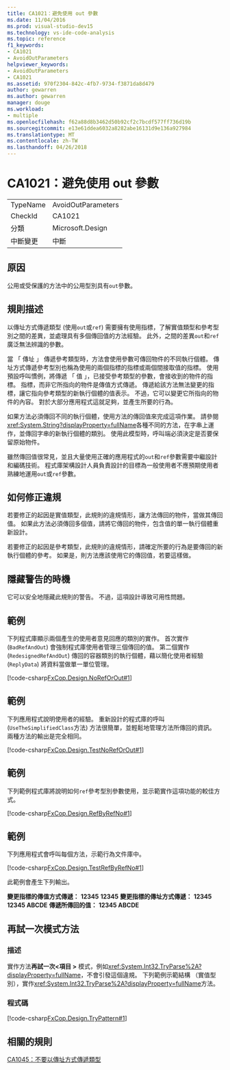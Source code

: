 ```yaml
---
title: CA1021：避免使用 out 參數
ms.date: 11/04/2016
ms.prod: visual-studio-dev15
ms.technology: vs-ide-code-analysis
ms.topic: reference
f1_keywords:
- CA1021
- AvoidOutParameters
helpviewer_keywords:
- AvoidOutParameters
- CA1021
ms.assetid: 970f2304-842c-4fb7-9734-f3871da8d479
author: gewarren
ms.author: gewarren
manager: douge
ms.workload:
- multiple
ms.openlocfilehash: f62a88d8b3462d50b92cf2c7bcdf577ff736d19b
ms.sourcegitcommit: e13e61ddea6032a8282abe16131d9e136a927984
ms.translationtype: MT
ms.contentlocale: zh-TW
ms.lasthandoff: 04/26/2018
---
```

# <a name="ca1021-avoid-out-parameters"></a>CA1021：避免使用 out 參數
|||
|-|-|
|TypeName|AvoidOutParameters|
|CheckId|CA1021|
|分類|Microsoft.Design|
|中斷變更|中斷|

## <a name="cause"></a>原因
 公用或受保護的方法中的公用型別具有`out`參數。

## <a name="rule-description"></a>規則描述
 以傳址方式傳遞類型 (使用`out`或`ref`) 需要擁有使用指標，了解實值類型和參考型別之間的差異，並處理具有多個傳回值的方法經驗。 此外，之間的差異`out`和`ref`廣泛無法辨識的參數。

 當 「 傳址 」 傳遞參考類型時，方法會使用參數可傳回物件的不同執行個體。 傳址方式傳遞參考型別也稱為使用的兩個指標的指標或兩個間接取值的指標。 使用預設呼叫慣例，將傳遞 「 值 」，已接受參考類型的參數，會接收到的物件的指標。 指標，而非它所指向的物件是傳值方式傳遞。 傳遞給該方法無法變更的指標，讓它指向參考類型的新執行個體的值表示。 不過，它可以變更它所指向的物件的內容。 對於大部分應用程式這就足夠，並產生所要的行為。

 如果方法必須傳回不同的執行個體，使用方法的傳回值來完成這項作業。 請參閱<xref:System.String?displayProperty=fullName>各種不同的方法，在字串上運作，並傳回字串的新執行個體的類別。 使用此模型時，呼叫端必須決定是否要保留原始物件。

 雖然傳回值很常見，並且大量使用正確的應用程式的`out`和`ref`參數需要中繼設計和編碼技術。 程式庫架構設計人員負責設計的目標為一般使用者不應預期使用者熟練地運用`out`或`ref`參數。

## <a name="how-to-fix-violations"></a>如何修正違規
 若要修正的起因是實值類型，此規則的違規情形，讓方法傳回的物件，當做其傳回值。 如果此方法必須傳回多個值，請將它傳回的物件，包含值的單一執行個體重新設計。

 若要修正的起因是參考類型，此規則的違規情形，請確定所要的行為是要傳回的新執行個體的參考。 如果是，則方法應該使用它的傳回值，若要這樣做。

## <a name="when-to-suppress-warnings"></a>隱藏警告的時機
 它可以安全地隱藏此規則的警告。 不過，這項設計導致可用性問題。

## <a name="example"></a>範例
 下列程式庫顯示兩個產生的使用者意見回應的類別的實作。 首次實作 (`BadRefAndOut`) 會強制程式庫使用者管理三個傳回的值。 第二個實作 (`RedesignedRefAndOut`) 傳回的容器類別的執行個體，藉以簡化使用者經驗 (`ReplyData`) 將資料當做單一單位管理。

 [!code-csharp[FxCop.Design.NoRefOrOut#1](../code-quality/codesnippet/CSharp/ca1021-avoid-out-parameters_1.cs)]

## <a name="example"></a>範例
 下列應用程式說明使用者的經驗。 重新設計的程式庫的呼叫 (`UseTheSimplifiedClass`方法) 方法很簡單，並輕鬆地管理方法所傳回的資訊。 兩種方法的輸出是完全相同。

 [!code-csharp[FxCop.Design.TestNoRefOrOut#1](../code-quality/codesnippet/CSharp/ca1021-avoid-out-parameters_2.cs)]

## <a name="example"></a>範例
 下列範例程式庫將說明如何`ref`參考型別參數使用，並示範實作這項功能的較佳方式。

 [!code-csharp[FxCop.Design.RefByRefNo#1](../code-quality/codesnippet/CSharp/ca1021-avoid-out-parameters_3.cs)]

## <a name="example"></a>範例
 下列應用程式會呼叫每個方法，示範行為文件庫中。

 [!code-csharp[FxCop.Design.TestRefByRefNo#1](../code-quality/codesnippet/CSharp/ca1021-avoid-out-parameters_4.cs)]

 此範例會產生下列輸出。

 **變更指標的傳值方式傳遞：**
**12345**
**12345**
**變更指標的傳址方式傳遞：** 
 **12345**
**12345 ABCDE**
**傳遞所傳回的值：**
**12345 ABCDE**
## <a name="try-pattern-methods"></a>再試一次模式方法

### <a name="description"></a>描述
 實作方法**再試一次\<項目 >** 模式，例如<xref:System.Int32.TryParse%2A?displayProperty=fullName>，不會引發這個違規。 下列範例示範結構 （實值型別），實作<xref:System.Int32.TryParse%2A?displayProperty=fullName>方法。

### <a name="code"></a>程式碼
 [!code-csharp[FxCop.Design.TryPattern#1](../code-quality/codesnippet/CSharp/ca1021-avoid-out-parameters_5.cs)]

## <a name="related-rules"></a>相關的規則
 [CA1045：不要以傳址方式傳遞類型](../code-quality/ca1045-do-not-pass-types-by-reference.md)